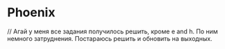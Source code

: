 # Phoenix
// Агай у меня все задания получилось решить, кроме e and h. По ним немного затруднения. Постараюсь решить и обновить на выходных.
